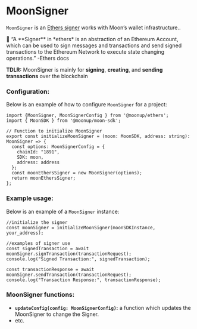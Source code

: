 # MoonSigner

`MoonSigner` is an [Ethers signer](https://docs.ethers.org/v5/api/signer/#Signer) works with Moon’s wallet infrastructure..

📖 “A \*\*Signer\*\* in \*ethers\* is an abstraction of an Ethereum Account, which can be used to sign messages and transactions and send signed transactions to the Ethereum Network to execute state changing operations.” -Ethers docs

**TDLR:** MoonSigner is mainly for **signing**, **creating**, and **sending transactions** over the blockchain

### Configuration:

Below is an example of how to configure `MoonSigner` for a project:

```tsx
import {MoonSigner, MoonSignerConfig } from '@moonup/ethers';
import { MoonSDK } from '@moonup/moon-sdk'; 

// Function to initialize MoonSigner
export const initializeMoonSigner = (moon: MoonSDK, address: string): MoonSigner => {
  const options: MoonSignerConfig = {
    chainId: "1891",
    SDK: moon,
    address: address
  };
  const moonEthersSigner = new MoonSigner(options);
  return moonEthersSigner;
};
```

### Example usage:

Below is an example of a `MoonSigner` instance:

```tsx
//initialize the signer
const moonSigner = initializeMoonSigner(moonSDKInstance, your_address);

//examples of signer use
const signedTransaction = await moonSigner.signTransaction(transactionRequest);
console.log("Signed Transaction:", signedTransaction);

const transactionResponse = await moonSigner.sendTransaction(transactionRequest);
console.log("Transaction Response:", transactionResponse);
```

### MoonSigner functions:

* **`updateConfig(config: MoonSignerConfig)`:** a function which updates the MoonSigner to change the Signer.
* etc.
